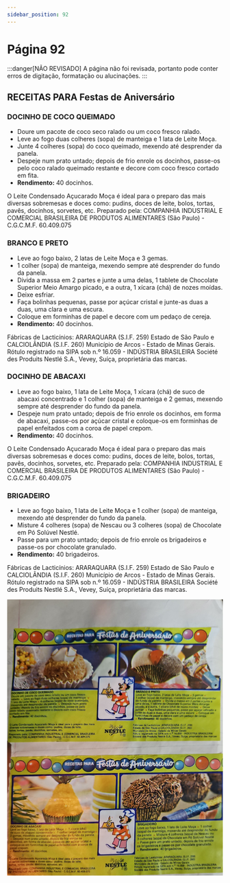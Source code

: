 ```yaml
---
sidebar_position: 92
---
```

# Página 92
:::danger[NÃO REVISADO]
A página não foi revisada, portanto pode conter erros de digitação, formatação ou alucinações.
:::
## RECEITAS PARA Festas de Aniversário

### DOCINHO DE COCO QUEIMADO
*   Doure um pacote de coco seco ralado ou um coco fresco ralado.
*   Leve ao fogo duas colheres (sopa) de manteiga e 1 lata de Leite Moça.
*   Junte 4 colheres (sopa) do coco queimado, mexendo até desprender da panela.
*   Despeje num prato untado; depois de frio enrole os docinhos, passe-os pelo coco ralado queimado restante e decore com coco fresco cortado em fita.
*   **Rendimento:** 40 docinhos.

O Leite Condensado Açucarado Moça é ideal para o preparo das mais diversas sobremesas e doces como: pudins, doces de leite, bolos, tortas, pavês, docinhos, sorvetes, etc.
Preparado pela: COMPANHIA INDUSTRIAL E COMERCIAL BRASILEIRA DE PRODUTOS ALIMENTARES (São Paulo) - C.G.C.M.F. 60.409.075

### BRANCO E PRETO
*   Leve ao fogo baixo, 2 latas de Leite Moça e 3 gemas.
*   1 colher (sopa) de manteiga, mexendo sempre até desprender do fundo da panela.
*   Divida a massa em 2 partes e junte a uma delas, 1 tablete de Chocolate Superior Meio Amargo picado, e a outra, 1 xícara (chá) de nozes moídas.
*   Deixe esfriar.
*   Faça bolinhas pequenas, passe por açúcar cristal e junte-as duas a duas, uma clara e uma escura.
*   Coloque em forminhas de papel e decore com um pedaço de cereja.
*   **Rendimento:** 40 docinhos.

Fábricas de Lacticínios: ARARAQUARA (S.I.F. 259) Estado de São Paulo e CALCIOLÂNDIA (S.I.F. 260) Município de Arcos - Estado de Minas Gerais.
Rótulo registrado na SIPA sob n.º 16.059 - INDÚSTRIA BRASILEIRA
Société des Produits Nestlé S.A., Vevey, Suíça, proprietária das marcas.

### DOCINHO DE ABACAXI
*   Leve ao fogo baixo, 1 lata de Leite Moça, 1 xícara (chá) de suco de abacaxi concentrado e 1 colher (sopa) de manteiga e 2 gemas, mexendo sempre até desprender do fundo da panela.
*   Despeje num prato untado; depois de frio enrole os docinhos, em forma de abacaxi, passe-os por açúcar cristal e coloque-os em forminhas de papel enfeitados com a coroa de papel crepom.
*   **Rendimento:** 40 docinhos.

O Leite Condensado Açucarado Moça é ideal para o preparo das mais diversas sobremesas e doces como: pudins, doces de leite, bolos, tortas, pavês, docinhos, sorvetes, etc.
Preparado pela: COMPANHIA INDUSTRIAL E COMERCIAL BRASILEIRA DE PRODUTOS ALIMENTARES (São Paulo) - C.G.C.M.F. 60.409.075

### BRIGADEIRO
*   Leve ao fogo baixo, 1 lata de Leite Moça e 1 colher (sopa) de manteiga, mexendo até desprender do fundo da panela.
*   Misture 4 colheres (sopa) de Nescau ou 3 colheres (sopa) de Chocolate em Pó Solúvel Nestlé.
*   Passe para um prato untado; depois de frio enrole os brigadeiros e passe-os por chocolate granulado.
*   **Rendimento:** 40 brigadeiros.

Fábricas de Lacticínios: ARARAQUARA (S.I.F. 259) Estado de São Paulo e CALCIOLÂNDIA (S.I.F. 260) Município de Arcos - Estado de Minas Gerais.
Rótulo registrado na SIPA sob n.º 16.059 - INDÚSTRIA BRASILEIRA
Société des Produits Nestlé S.A., Vevey, Suíça, proprietária das marcas.

![imagem base](./images/page_92.png)
